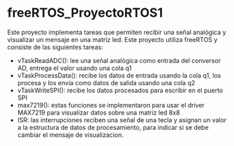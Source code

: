 # freeRTOS_ProyectoRTOS1

Este proyecto implementa tareas que permiten recibir una señal analógica y visualizar un mensaje en una matriz led.
Este proyecto utiliza freeRTOS y consiste de las siguientes tareas:

* vTaskReadADC(): lee una señal analógica como entrada del conversor AD, entrega el valor usando una cola q1
* vTaskProcessData(): recibe los datos de entrada usando la cola q1, los procesa y los envía como datos de salida usando una cola q2
* vTaskWriteSPI(): recibe los datos procesados para escribir en el puerto SPI
* max7219(): estas funciones se implementaron para usar el driver MAX7219 para visualizar datos sobre una matriz led 8x8
* ISR: las interrupciones reciben una señal de una tecla y asignan un valor a la estructura de datos de procesamiento, para indicar si se debe cambiar el mensaje de visualizacion.


